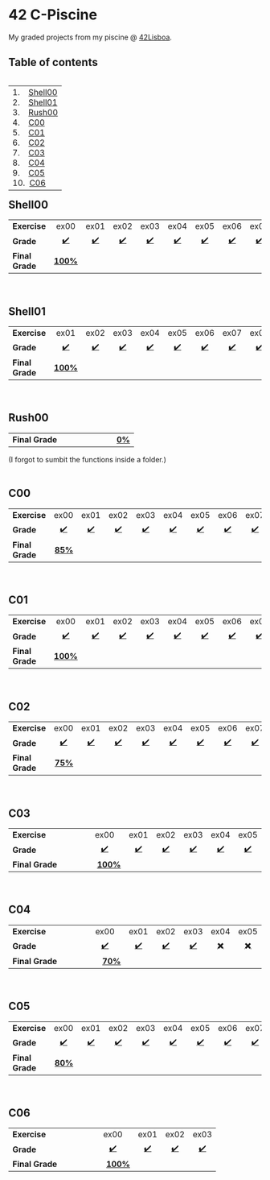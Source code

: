 # 42 C-Piscine
My graded projects from my piscine @ [42Lisboa](https://www.42lisboa.com/en/apply/).

## Table of contents
<table align = left>
  <td>
    1. &nbsp;&nbsp;&nbsp;<a href="#shell00">Shell00</a><br/>
    2. &nbsp;&nbsp;&nbsp;<a href="#shell01">Shell01</a><br/>
    3. &nbsp;&nbsp;&nbsp;<a href="#rush00">Rush00</a><br/>
    4. &nbsp;&nbsp;&nbsp;<a href="#c00">C00</a><br/>
    5. &nbsp;&nbsp;&nbsp;<a href="#c01">C01</a><br/>
    6. &nbsp;&nbsp;&nbsp;<a href="#c02">C02</a><br/>
    7. &nbsp;&nbsp;&nbsp;<a href="#c03">C03</a><br/>
    8. &nbsp;&nbsp;&nbsp;<a href="#c04">C04</a><br/>
    9. &nbsp;&nbsp;&nbsp;<a href="#c05">C05</a><br/>
    10. &nbsp;<a href="#c06">C06</a>
  </td>
</table>
<br/>
<br/>
<br/>
<br/>
<br/>
<br/>
<br/>
<br/>
<br/>
<br/>
<br/>

## Shell00
<table>
  <tr align="center">
    <td align="left" width="150"><b>Exercise</b></td>
    <td>ex00</td>
    <td>ex01</td>
    <td>ex02</td>
    <td>ex03</td>
    <td>ex04</td>
    <td>ex05</td>
    <td>ex06</td>
    <td>ex07</td>
    <td>ex08</td>
    <td>ex09</td>
  </tr>
  <tr align="center">
    <td align="left"><b>Grade</b></td>
    <td><a href="./Shell00/ex00">✔️</a></td>
    <td><a href="./Shell00/ex01">✔️</a></td>
    <td><a href="./Shell00/ex02">✔️</a></td>
    <td><a href="./Shell00/ex03">✔️</a></td>
    <td><a href="./Shell00/ex04">✔️</a></td>
    <td><a href="./Shell00/ex05">✔️</a></td>
    <td><a href="./Shell00/ex06">✔️</a></td>
    <td><a href="./Shell00/ex07">✔️</a></td>
    <td><a href="./Shell00/ex08">✔️</a></td>
    <td><a href="./Shell00/ex09">✔️</a></td>
  </tr>
  <tr>
    <td align="left"><b>Final Grade</b></td>
    <td align="right" width="68"><b><a href="./Shell00">100%</a></b></td>
  </tr>
</table>
<br/>

## Shell01
<table>
  <tr align="center">
    <td align="left" width="150"><b>Exercise</b></td>
    <td>ex01</td>
    <td>ex02</td>
    <td>ex03</td>
    <td>ex04</td>
    <td>ex05</td>
    <td>ex06</td>
    <td>ex07</td>
    <td>ex08</td>
  </tr>
  <tr align="center">
    <td align="left"><b>Grade</b></td>
    <td><a href="./Shell01/ex01">✔️</a></td>
    <td><a href="./Shell01/ex02">✔️</a></td>
    <td><a href="./Shell01/ex03">✔️</a></td>
    <td><a href="./Shell01/ex04">✔️</a></td>
    <td><a href="./Shell01/ex05">✔️</a></td>
    <td><a href="./Shell01/ex06">✔️</a></td>
    <td><a href="./Shell01/ex07">✔️</a></td>
    <td><a href="./Shell01/ex08">✔️</a></td>
  </tr>
  <tr>
    <td align="left"><b>Final Grade</b></td>
    <td align="right" width="68"><b><a href="./Shell01">100%</a></b></td>
  </tr>
</table>
<br/>

## Rush00
<table>
  <tr align="center">
    <td align="left" width="150"><b>Final Grade</b></td>
    <td align="right" width="68"><b><a href="./Rush00">0%</a></b></td>
  </tr>
</table>
(I forgot to sumbit the functions inside a folder.)
<br/>
<br/>

## C00
<table>
  <tr align="center">
    <td align="left" width="150"><b>Exercise</b></td>
    <td>ex00</td>
    <td>ex01</td>
    <td>ex02</td>
    <td>ex03</td>
    <td>ex04</td>
    <td>ex05</td>
    <td>ex06</td>
    <td>ex07</td>
    <td>ex08</td>
  </tr>
  <tr align="center">
    <td align="left"><b>Grade</b></td>
    <td><a href="./C00/ex00">✔️</a></td>
    <td><a href="./C00/ex01">✔️</a></td>
    <td><a href="./C00/ex02">✔️</a></td>
    <td><a href="./C00/ex03">✔️</a></td>
    <td><a href="./C00/ex04">✔️</a></td>
    <td><a href="./C00/ex05">✔️</a></td>
    <td><a href="./C00/ex06">✔️</a></td>
    <td><a href="./C00/ex07">✔️</a></td>
    <td><a href="./C00">✖️</a></td>
  </tr>
  <tr>
    <td align="left"><b>Final Grade</b></td>
    <td align="right" width="68"><b><a href="./C00">85%</a></b></td>
  </tr>
</table>
<br/>

## C01
<table>
  <tr align="center">
    <td align="left" width="150"><b>Exercise</b></td>
    <td>ex00</td>
    <td>ex01</td>
    <td>ex02</td>
    <td>ex03</td>
    <td>ex04</td>
    <td>ex05</td>
    <td>ex06</td>
    <td>ex07</td>
    <td>ex08</td>
  </tr>
  <tr align="center">
    <td align="left"><b>Grade</b></td>
    <td><a href="./C01/ex00">✔️</a></td>
    <td><a href="./C01/ex01">✔️</a></td>
    <td><a href="./C01/ex02">✔️</a></td>
    <td><a href="./C01/ex03">✔️</a></td>
    <td><a href="./C01/ex04">✔️</a></td>
    <td><a href="./C01/ex05">✔️</a></td>
    <td><a href="./C01/ex06">✔️</a></td>
    <td><a href="./C01/ex07">✔️</a></td>
    <td><a href="./C01/ex08">✔️</a></td>
  </tr>
  <tr>
    <td align="left"><b>Final Grade</b></td>
    <td align="right" width="68"><b><a href="./C01">100%</a></b></td>
  </tr>
</table>
<br/>

## C02
<table>
  <tr align="center">
    <td align="left" width="150"><b>Exercise</b></td>
    <td>ex00</td>
    <td>ex01</td>
    <td>ex02</td>
    <td>ex03</td>
    <td>ex04</td>
    <td>ex05</td>
    <td>ex06</td>
    <td>ex07</td>
    <td>ex08</td>
    <td>ex09</td>
    <td>ex10</td>
    <td>ex11</td>
    <td>ex12</td>
  </tr>
  <tr align="center">
    <td align="left"><b>Grade</b></td>
    <td><a href="./C02/ex00">✔️</a></td>
    <td><a href="./C02/ex01">✔️</a></td>
    <td><a href="./C02/ex02">✔️</a></td>
    <td><a href="./C02/ex03">✔️</a></td>
    <td><a href="./C02/ex04">✔️</a></td>
    <td><a href="./C02/ex05">✔️</a></td>
    <td><a href="./C02/ex06">✔️</a></td>
    <td><a href="./C02/ex07">✔️</a></td>
    <td><a href="./C02/ex08">✔️</a></td>
    <td><a href="./C02/ex09">✔️</a></td>
    <td><a href="./C02/ex10">✔️</a></td>
    <td><a href="./C02">✖️</a></td>
    <td><a href="./C02">✖️</a></td>
  </tr>
  <tr>
    <td align="left"><b>Final Grade</b></td>
    <td align="right" width="68"><b><a href="./C02">75%</a></b></td>
  </tr>
</table>
<br/>


## C03
<table>
  <tr align="center">
    <td align="left" width="150"><b>Exercise</b></td>
    <td>ex00</td>
    <td>ex01</td>
    <td>ex02</td>
    <td>ex03</td>
    <td>ex04</td>
    <td>ex05</td>
  </tr>
  <tr align="center">
    <td align="left"><b>Grade</b></td>
    <td><a href="./C03/ex00">✔️</a></td>
    <td><a href="./C03/ex01">✔️</a></td>
    <td><a href="./C03/ex02">✔️</a></td>
    <td><a href="./C03/ex03">✔️</a></td>
    <td><a href="./C03/ex04">✔️</a></td>
    <td><a href="./C03/ex05">✔️</a></td>
  </tr>
  <tr>
    <td align="left"><b>Final Grade</b></td>
    <td align="right" width="68"><b><a href="./C03">100%</a></b></td>
  </tr>
</table>
<br/>

## C04
<table>
  <tr align="center">
    <td align="left" width="150"><b>Exercise</b></td>
    <td>ex00</td>
    <td>ex01</td>
    <td>ex02</td>
    <td>ex03</td>
    <td>ex04</td>
    <td>ex05</td>
  </tr>
  <tr align="center">
    <td align="left"><b>Grade</b></td>
    <td><a href="./C04/ex00">✔️</a></td>
    <td><a href="./C04/ex01">✔️</a></td>
    <td><a href="./C04/ex02">✔️</a></td>
    <td><a href="./C04/ex03">✔️</a></td>
    <td><a href="./C04">✖️</a></td>
    <td><a href="./C04">✖️</a></td>
  </tr>
  <tr>
    <td align="left"><b>Final Grade</b></td>
    <td align="right" width="68"><b><a href="./C04">70%</a></b></td>
  </tr>
</table>
<br/>

## C05
<table>
  <tr align="center">
    <td align="left" width="150"><b>Exercise</b></td>
    <td>ex00</td>
    <td>ex01</td>
    <td>ex02</td>
    <td>ex03</td>
    <td>ex04</td>
    <td>ex05</td>
    <td>ex06</td>
    <td>ex07</td>
    <td>ex08</td>
  </tr>
  <tr align="center">
    <td align="left"><b>Grade</b></td>
    <td><a href="./C05/ex00">✔️</a></td>
    <td><a href="./C05/ex01">✔️</a></td>
    <td><a href="./C05/ex02">✔️</a></td>
    <td><a href="./C05/ex03">✔️</a></td>
    <td><a href="./C05/ex04">✔️</a></td>
    <td><a href="./C05/ex05">✔️</a></td>
    <td><a href="./C05/ex06">✔️</a></td>
    <td><a href="./C05/ex07">✔️</a></td>
    <td><a href="./C05">✖️</a></td>
  </tr>
  <tr>
    <td align="left"><b>Final Grade</b></td>
    <td align="right" width="68"><b><a href="./C05">80%</a></b></td>
  </tr>
</table>
<br/>

## C06
<table>
  <tr align="center">
    <td align="left" width="150"><b>Exercise</b></td>
    <td>ex00</td>
    <td>ex01</td>
    <td>ex02</td>
    <td>ex03</td>
  </tr>
  <tr align="center">
    <td align="left"><b>Grade</b></td>
    <td><a href="./C06/ex00">✔️</a></td>
    <td><a href="./C06/ex01">✔️</a></td>
    <td><a href="./C06/ex02">✔️</a></td>
    <td><a href="./C06/ex03">✔️</a></td>
  </tr>
  <tr>
    <td align="left"><b>Final Grade</b></td>
    <td align="right" width="68"><b><a href="./C06">100%</a></b></td>
  </tr>
</table>
